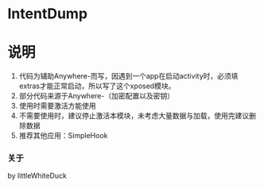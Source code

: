 # IntentDump
# 说明

1. 代码为辅助Anywhere-而写，因遇到一个app在启动activity时，必须填extras才能正常启动，所以写了这个xposed模块。
2. 部分代码来源于Anywhere-（加密配置以及密钥）
3. 使用时需要激活方能使用
4. 不需要使用时，建议停止激活本模块，未考虑大量数据与加载，使用完建议删除数据
5. 推荐其他应用：SimpleHook

### 关于

by littleWhiteDuck
